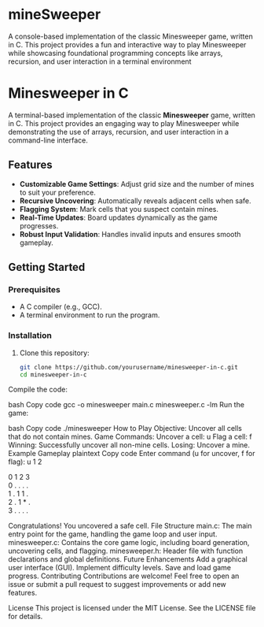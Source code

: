 # mineSweeper
A console-based implementation of the classic Minesweeper game, written in C. This project provides a fun and interactive way to play Minesweeper while showcasing foundational programming concepts like arrays, recursion, and user interaction in a terminal environment

# Minesweeper in C

A terminal-based implementation of the classic **Minesweeper** game, written in C. This project provides an engaging way to play Minesweeper while demonstrating the use of arrays, recursion, and user interaction in a command-line interface.

## Features

- **Customizable Game Settings**: Adjust grid size and the number of mines to suit your preference.
- **Recursive Uncovering**: Automatically reveals adjacent cells when safe.
- **Flagging System**: Mark cells that you suspect contain mines.
- **Real-Time Updates**: Board updates dynamically as the game progresses.
- **Robust Input Validation**: Handles invalid inputs and ensures smooth gameplay.

## Getting Started

### Prerequisites

- A C compiler (e.g., GCC).
- A terminal environment to run the program.

### Installation

1. Clone this repository:
   ```bash
   git clone https://github.com/yourusername/minesweeper-in-c.git
   cd minesweeper-in-c
Compile the code:

bash
Copy code
gcc -o minesweeper main.c minesweeper.c -lm
Run the game:

bash
Copy code
./minesweeper
How to Play
Objective: Uncover all cells that do not contain mines.
Game Commands:
Uncover a cell: u <row> <col>
Flag a cell: f <row> <col>
Winning: Successfully uncover all non-mine cells.
Losing: Uncover a mine.
Example Gameplay
plaintext
Copy code
Enter command (u for uncover, f for flag): u 1 2

   0  1  2  3  
0  .  .  .  .  
1  .  1  1  .  
2  .  1  *  .  
3  .  .  .  .  

Congratulations! You uncovered a safe cell.
File Structure
main.c: The main entry point for the game, handling the game loop and user input.
minesweeper.c: Contains the core game logic, including board generation, uncovering cells, and flagging.
minesweeper.h: Header file with function declarations and global definitions.
Future Enhancements
Add a graphical user interface (GUI).
Implement difficulty levels.
Save and load game progress.
Contributing
Contributions are welcome! Feel free to open an issue or submit a pull request to suggest improvements or add new features.

License
This project is licensed under the MIT License. See the LICENSE file for details.
